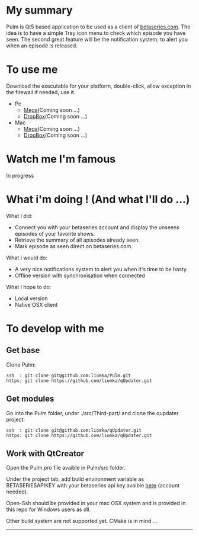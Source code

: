 # My summary #
Pulm is Qt5 based application to be used as a client of [betaseries.com](http://www.betaseries.com). The idea is to have a simple Tray icon menu to check which episode you have seen. The second great feature will be the notification system, to alert you when an episode is released.

# To use me #
Download the executable for your platform, double-click, allow exception in the firewall if needed, use it.
* Pc
  * [Mega]()(Coming soon ...)
  * [DropBox]()(Coming soon ...)
* Mac
  * [Mega]()(Coming soon ...)
  * [DropBox]()(Coming soon ...)

# Watch me I'm famous #
In progress

# What i'm doing ! (And what I'll do ...) #
What I did:
* Connect you with your betaseries account and display the unseens episodes of your favorite shows.
* Retrieve the summary of all apisodes already seen.
* Mark episode as seen direct on betaseries.com.

What I would do:
* A very nice notifications system to alert you when it's time to be hasty.
* Offline version with synchronisation when connected

What I hope to do:
* Local version
* Native OSX client

# To develop with me #
## Get base ##
Clone Pulm:

    ssh  : git clone git@github.com:liomka/Pulm.git
    https: git clone https://github.com/liomka/qUpdater.git

## Get modules ##
Go into the Pulm folder, under ./src/Third-part/ and clone the qupdater project:

    ssh  : git clone git@github.com:liomka/qUpdater.git
    https: git clone https://github.com/liomka/qUpdater.git

## Work with QtCreator ##
Open the Pulm.pro file avaible in Pulm/src folder.

Under the project tab, add build environment variable as BETASERIESAPIKEY with your betaseries api key avaible [here](http://www.betaseries.com/api/) (account needed).

Open-Ssh should be provided in your mac OSX system and is provided in this repo for Windows users as dll.

Other build system are not supported yet. CMake is in mind ...

----
